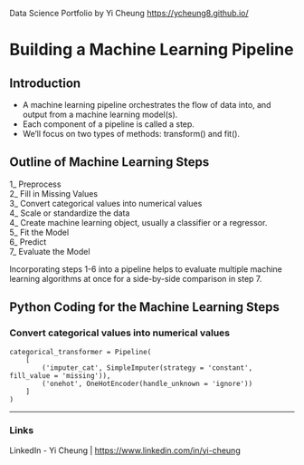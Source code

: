 Data Science Portfolio by Yi Cheung
https://ycheung8.github.io/

# Building a Machine Learning Pipeline

## Introduction

-	A machine learning pipeline orchestrates the flow of data into, and output from a machine learning model(s). 
-	Each component of a pipeline is called a step. 
-	We’ll focus on two types of methods: transform() and fit().

## Outline of Machine Learning Steps

1_ Preprocess<br>
2_ Fill in Missing Values<br>
3_ Convert categorical values into numerical values<br>
4_ Scale or standardize the data<br>
4_ Create machine learning object, usually a classifier or a regressor.<br>
5_ Fit the Model<br>
6_ Predict<br>
7_ Evaluate the Model<br>

Incorporating steps 1-6 into a pipeline helps to evaluate multiple machine learning algorithms at once for a side-by-side comparison in step 7.

## Python Coding for the Machine Learning Steps    

### Convert categorical values into numerical values
```
categorical_transformer = Pipeline(
    [
        ('imputer_cat', SimpleImputer(strategy = 'constant', fill_value = 'missing')),
        ('onehot', OneHotEncoder(handle_unknown = 'ignore'))
    ]
)
```
___

### Links
LinkedIn - Yi Cheung | https://www.linkedin.com/in/yi-cheung
